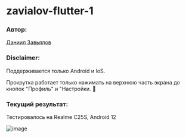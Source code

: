 # zavialov-flutter-1

### Автор: 
[Даниил Завьялов](https://github.com/zavyalov-daniil)

### Disclaimer:

Поддерживается только Android и IoS. 

Прокрутка работает только нажимать на верхнюю часть экрана до кнопок "Профиль" и "Настройки. :shit:

### Текущий результат: 

Тестировалось на Realme C25S, Android 12

![image](https://github.com/zavyalov-daniil/zavialov-flutter-1/assets/113830014/ffdc6313-43b0-4df9-a911-ceeb6eeb8e33)

